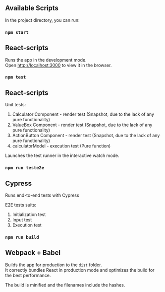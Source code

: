 

## Available Scripts

In the project directory, you can run:

### `npm start`

## React-scripts

Runs the app in the development mode.<br />
Open [http://localhost:3000](http://localhost:3000) to view it in the browser.

### `npm test`

## React-scripts

Unit tests:
1) Calculator Component - render test (Snapshot, due to the lack of any pure functionality)
2) ValueBox Component - render test (Snapshot, due to the lack of any pure functionality)
3) ActionButton Component - render test (Snapshot, due to the lack of any pure functionality)
4) calculatorModel - execution test (Pure function)

Launches the test runner in the interactive watch mode.<br />

### `npm run teste2e`

## Cypress

Runs end-to-end tests with Cypress

E2E tests suits:
1) Initialization test
2) Input test
3) Execution test

### `npm run build`

## Webpack + Babel 

Builds the app for production to the `dist` folder.<br />
It correctly bundles React in production mode and optimizes the build for the best performance.

The build is minified and the filenames include the hashes.<br />
